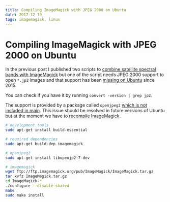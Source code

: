 ```yaml
---
title: Compiling ImageMagick with JPEG 2000 on Ubuntu
date: 2017-12-19
tags: imagemagick, linux
---
```


# Compiling ImageMagick with JPEG 2000 on Ubuntu

In the previous post I published two scripts to [combine satellite spectral
bands with ImageMagick][1] but one of the script needs JPEG 2000 support to
open `*.jp2` images and that support has been [missing on Ubuntu][2] since
2015.

You can check if you have it by running `convert -version | grep jp2`.

The support is provided by a package called `openjpeg2` [which is not included
in main][3]. This issue should be resolved in future versions of Ubuntu but
at the moment we have to [recompile ImageMagick][4].

```bash
# development tools
sudo apt-get install build-essential

# required dependencies
sudo apt-get build-dep imagemagick

# openjpeg2
sudo apt-get install libopenjp2-7-dev

# imagemagick
wget ftp://ftp.imagemagick.org/pub/ImageMagick/ImageMagick.tar.gz
tar xvfz ImageMagick.tar.gz
cd ImageMagick-*
./configure --disable-shared
make
sudo make install
```

[1]: /blog/2017/12/18/combining-satellite-spectral-bands-imagemagick/
[2]: https://bugs.launchpad.net/ubuntu/+source/imagemagick/+bug/1447968
[3]: https://bugs.launchpad.net/ubuntu/+source/openjpeg2/+bug/711061
[4]: https://serverfault.com/questions/149682/install-imagemagick-with-jpeg-support-from-ubuntu-packages/202737#202737
